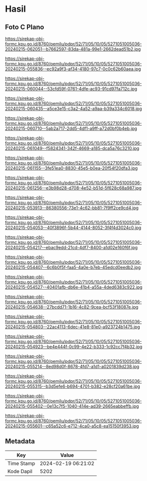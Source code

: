 # Hasil

## Foto C Plano

https://sirekap-obj-formc.kpu.go.id/8760/pemilu/pdpr/52/71/05/10/05/5271051005036-20240215-062051--b7662597-83da-481a-99e1-2662dead51b2.jpg

https://sirekap-obj-formc.kpu.go.id/8760/pemilu/pdpr/52/71/05/10/05/5271051005036-20240215-055836--ec92a9f3-af34-4180-97c7-0c0c62b60aea.jpg

https://sirekap-obj-formc.kpu.go.id/8760/pemilu/pdpr/52/71/05/10/05/5271051005036-20240215-060044--53cfd59f-0761-4dfe-ac93-91cd97fa712c.jpg

https://sirekap-obj-formc.kpu.go.id/8760/pemilu/pdpr/52/71/05/10/05/5271051005036-20240215-060435--a5ce3e15-c3a2-4a52-a9aa-b39a334c6018.jpg

https://sirekap-obj-formc.kpu.go.id/8760/pemilu/pdpr/52/71/05/10/05/5271051005036-20240215-060710--5ab2a717-2dd5-4df1-a9ff-a72d0bf0b4eb.jpg

https://sirekap-obj-formc.kpu.go.id/8760/pemilu/pdpr/52/71/05/10/05/5271051005036-20240215-061049--f5824341-342f-4669-a185-dca5a76c3210.jpg

https://sirekap-obj-formc.kpu.go.id/8760/pemilu/pdpr/52/71/05/10/05/5271051005036-20240215-061155--3fe51ea0-8830-45e5-b0ea-20f54f20dfa3.jpg

https://sirekap-obj-formc.kpu.go.id/8760/pemilu/pdpr/52/71/05/10/05/5271051005036-20240215-061256--e3b98d28-d708-4e52-b51d-5f628c68a987.jpg

https://sirekap-obj-formc.kpu.go.id/8760/pemilu/pdpr/52/71/05/10/05/5271051005036-20240215-053913--86380556-73e1-4c62-bb81-7f9ff2ce9cd4.jpg

https://sirekap-obj-formc.kpu.go.id/8760/pemilu/pdpr/52/71/05/10/05/5271051005036-20240215-054053--40f3896f-5b44-4144-8052-3f4f4d3024c0.jpg

https://sirekap-obj-formc.kpu.go.id/8760/pemilu/pdpr/52/71/05/10/05/5271051005036-20240215-054217--ebac9edd-21cd-4df7-8400-a1d02e160f6f.jpg

https://sirekap-obj-formc.kpu.go.id/8760/pemilu/pdpr/52/71/05/10/05/5271051005036-20240215-054407--6c6b0f5f-faa5-4a0e-b7eb-45edcd0eedb2.jpg

https://sirekap-obj-formc.kpu.go.id/8760/pemilu/pdpr/52/71/05/10/05/5271051005036-20240215-054527--40401afb-db6e-41b4-a55a-4ded6383c922.jpg

https://sirekap-obj-formc.kpu.go.id/8760/pemilu/pdpr/52/71/05/10/05/5271051005036-20240215-054638--27bcdd71-1b16-4c82-9cea-bcf53f18087e.jpg

https://sirekap-obj-formc.kpu.go.id/8760/pemilu/pdpr/52/71/05/10/05/5271051005036-20240215-054803--22ac4113-6dec-41e8-81e0-a923724b1475.jpg

https://sirekap-obj-formc.kpu.go.id/8760/pemilu/pdpr/52/71/05/10/05/5271051005036-20240215-054923--be4e444f-0c99-4e22-b333-1c92cc7f4b32.jpg

https://sirekap-obj-formc.kpu.go.id/8760/pemilu/pdpr/52/71/05/10/05/5271051005036-20240215-055214--8ed98d0f-8678-4fd7-a1d1-a0201839d238.jpg

https://sirekap-obj-formc.kpu.go.id/8760/pemilu/pdpr/52/71/05/10/05/5271051005036-20240215-055315--b3d5efe6-b694-4701-b382-e28cf20a61be.jpg

https://sirekap-obj-formc.kpu.go.id/8760/pemilu/pdpr/52/71/05/10/05/5271051005036-20240215-055402--0e13c7f5-1040-414e-ad39-2665eabbeffb.jpg

https://sirekap-obj-formc.kpu.go.id/8760/pemilu/pdpr/52/71/05/10/05/5271051005036-20240215-055601--c65a52c6-e712-4ca0-a5c8-ea15150f3953.jpg


## Metadata

| Key        | Value               |
| ---------- | ------------------- |
| Time Stamp | 2024-02-19 06:21:02 |
| Kode Dapil | 5202                |



